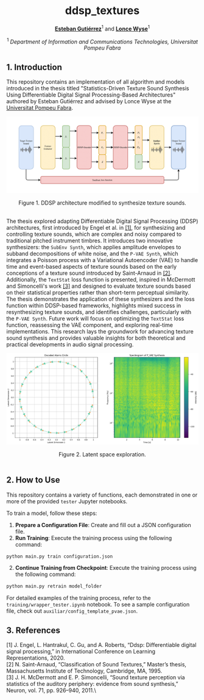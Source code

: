 <div align="center">
  
# ddsp_textures

[**Esteban Gutiérrez**](https://github.com/cordutie)<sup>1</sup> and [**Lonce Wyse**](https://lonce.org/)<sup>1</sup>

<sup>1</sup> *Department of Information and Communications Technologies, Universitat Pompeu Fabra* <br>

<div align="left">

## 1. Introduction

This repository contains an implementation of all algorithm and models introduced in the thesis titled "Statistics-Driven Texture Sound Synthesis Using Differentiable Digital Signal Processing-Based Architectures" authored by Esteban Gutiérrez and advised by Lonce Wyse at the [Universitat Pompeu Fabra](https://upf.edu).

![DDSP architecture](https://raw.githubusercontent.com/cordutie/ddsp_textures_thesis/main/experiments/data/images/DDSP.png)
<div align="center">Figure 1. DDSP architecture modified to synthesize texture sounds.</div><br>

The thesis explored adapting Differentiable Digital Signal Processing (DDSP) architectures, first introduced by Engel et al. in [[1]](#1), for synthesizing and controlling texture sounds, which are complex and noisy compared to traditional pitched instrument timbres. It introduces two innovative synthesizers: the $\texttt{SubEnv\ Synth}$, which applies amplitude envelopes to subband decompositions of white noise, and the $\texttt{P-VAE\ Synth}$, which integrates a Poisson process with a Variational Autoencoder (VAE) to handle time and event-based aspects of texture sounds based on the early conceptions of a texture sound introduced by Saint-Arnaud in [[2]](#2). Additionally, the $\texttt{TextStat}$ loss function is presented, inspired in McDermott and Simoncelli's work [[3]](#3) and designed to evaluate texture sounds based on their statistical properties rather than short-term perceptual similarity. The thesis demonstrates the application of these synthesizers and the loss function within DDSP-based frameworks, highlights mixed success in resynthesizing texture sounds, and identifies challenges, particularly with the $\texttt{P-VAE\ Synth}$. Future work will focus on optimizing the $\texttt{TextStat}$ loss function, reassessing the VAE component, and exploring real-time implementations. This research lays the groundwork for advancing texture sound synthesis and provides valuable insights for both theoretical and practical developments in audio signal processing.

![Latent space exploration](https://raw.githubusercontent.com/cordutie/ddsp_textures_thesis/main/experiments/data/images/P-VAE.png)
<div align="center">Figure 2. Latent space exploration.</div><br>

## 2. How to Use

This repository contains a variety of functions, each demonstrated in one or more of the provided `tester` Jupyter notebooks.

To train a model, follow these steps:

1. **Prepare a Configuration File**: Create and fill out a JSON configuration file.
2. **Run Training**: Execute the training process using the following command:

```bash
python main.py train configuration.json
```
2. **Continue Training from Checkpoint**: Execute the training process using the following command:

```bash
python main.py retrain model_folder
```


For detailed examples of the training process, refer to the `training/wrapper_tester.ipynb` notebook. To see a sample configuration file, check out `auxiliar/config_template_pvae.json`.

## 3. References

<a id="1">[1]</a> J. Engel, L. Hantrakul, C. Gu, and A. Roberts, “Ddsp: Differentiable digital signal processing,” in International Conference on Learning Representations, 2020.\
<a id="2">[2]</a> N. Saint-Arnaud, “Classification of Sound Textures,” Master’s thesis, Massachusetts Institute of Technology, Cambridge, MA, 1995.\
<a id="3">[3]</a> J. H. McDermott and E. P. Simoncelli, “Sound texture perception via statistics of the auditory periphery: evidence from sound synthesis,” Neuron, vol. 71, pp. 926–940, 2011.\